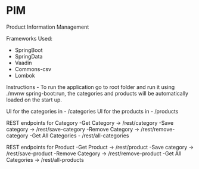 # PIM
Product Information Management

Frameworks Used:
- SpringBoot
- SpringData
- Vaadin
- Commons-csv
- Lombok

Instructions - To run the application go to root folder and run it using ./mvnw spring-boot:run,
the categories and products will be automatically loaded on the start up.

UI for the categories in - /categories
UI for the products in - /products

REST endpoints for Category
-Get Category -> /rest/category
-Save category -> /rest/save-category
-Remove Category -> /rest/remove-category
-Get All Categories - /rest/all-categories

REST endpoints for Product
-Get Product -> /rest/product
-Save category -> /rest/save-product
-Remove Category -> /rest/remove-product
-Get All Categories -> /rest/all-products
